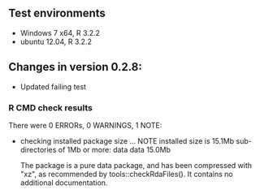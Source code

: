 ## Test environments
* Windows 7 x64, R 3.2.2
* ubuntu 12.04, R 3.2.2

## Changes in version 0.2.8:

* Updated failing test

### R CMD check results

There were 0 ERRORs, 0 WARNINGS, 1 NOTE:

* checking installed package size ... NOTE
  installed size is 15.1Mb
  sub-directories of 1Mb or more:
    data  data  15.0Mb

  The package is a pure data package, and has been compressed with "xz", as
  recommended by tools::checkRdaFiles(). It contains no additional
  documentation.
